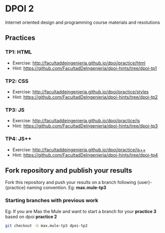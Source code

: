 # DPOI 2
Internet oriented design and programming course materials and resolutions

## Practices

### TP1: HTML
* Exercise: http://facultaddeingenieria.github.io/dpoi/practice/html
* Hint: https://github.com/FacultadDeIngenieria/dpoi-hints/tree/dpoi-tp1

### TP2: CSS
* Exercise: http://facultaddeingenieria.github.io/dpoi/practice/styles
* Hint: https://github.com/FacultadDeIngenieria/dpoi-hints/tree/dpoi-tp2

### TP3: JS
* Exercise: http://facultaddeingenieria.github.io/dpoi/practice/js
* Hint: https://github.com/FacultadDeIngenieria/dpoi-hints/tree/dpoi-tp3

### TP4: JS++
* Exercise: http://facultaddeingenieria.github.io/dpoi/practice/js++
* Hint: https://github.com/FacultadDeIngenieria/dpoi-hints/tree/dpoi-tp4

## Fork repository and publish your results

Fork this repository and push your results on a branch following {user}-{practice} naming convention. Eg: **max.mule-tp3**

### Starting branches with previous work
Eg:
If you are Max the Mule and want to start a branch for your **practice 3** based on dpoi **practice 2**
```bash
git checkout -b max.mule-tp3 dpoi-tp2
```
